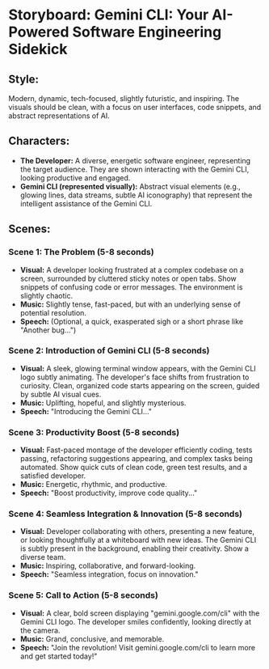 # Storyboard: Gemini CLI: Your AI-Powered Software Engineering Sidekick

## Style:
Modern, dynamic, tech-focused, slightly futuristic, and inspiring. The visuals should be clean, with a focus on user interfaces, code snippets, and abstract representations of AI.

## Characters:
*   **The Developer:** A diverse, energetic software engineer, representing the target audience. They are shown interacting with the Gemini CLI, looking productive and engaged.
*   **Gemini CLI (represented visually):** Abstract visual elements (e.g., glowing lines, data streams, subtle AI iconography) that represent the intelligent assistance of the Gemini CLI.

## Scenes:

### Scene 1: The Problem (5-8 seconds)
*   **Visual:** A developer looking frustrated at a complex codebase on a screen, surrounded by cluttered sticky notes or open tabs. Show snippets of confusing code or error messages. The environment is slightly chaotic.
*   **Music:** Slightly tense, fast-paced, but with an underlying sense of potential resolution.
*   **Speech:** (Optional, a quick, exasperated sigh or a short phrase like "Another bug...")

### Scene 2: Introduction of Gemini CLI (5-8 seconds)
*   **Visual:** A sleek, glowing terminal window appears, with the Gemini CLI logo subtly animating. The developer's face shifts from frustration to curiosity. Clean, organized code starts appearing on the screen, guided by subtle AI visual cues.
*   **Music:** Uplifting, hopeful, and slightly mysterious.
*   **Speech:** "Introducing the Gemini CLI..."

### Scene 3: Productivity Boost (5-8 seconds)
*   **Visual:** Fast-paced montage of the developer efficiently coding, tests passing, refactoring suggestions appearing, and complex tasks being automated. Show quick cuts of clean code, green test results, and a satisfied developer.
*   **Music:** Energetic, rhythmic, and productive.
*   **Speech:** "Boost productivity, improve code quality..."

### Scene 4: Seamless Integration & Innovation (5-8 seconds)
*   **Visual:** Developer collaborating with others, presenting a new feature, or looking thoughtfully at a whiteboard with new ideas. The Gemini CLI is subtly present in the background, enabling their creativity. Show a diverse team.
*   **Music:** Inspiring, collaborative, and forward-looking.
*   **Speech:** "Seamless integration, focus on innovation."

### Scene 5: Call to Action (5-8 seconds)
*   **Visual:** A clear, bold screen displaying "gemini.google.com/cli" with the Gemini CLI logo. The developer smiles confidently, looking directly at the camera.
*   **Music:** Grand, conclusive, and memorable.
*   **Speech:** "Join the revolution! Visit gemini.google.com/cli to learn more and get started today!"